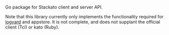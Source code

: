 Go package for Stackato client and server API.

Note that this library currently only implements the functionality required for
[logyard](https://github.com/ActiveState/logyard) and appstore. It is not complete, 
and does not supplant  the official client (Tcl) or kato (Ruby).
